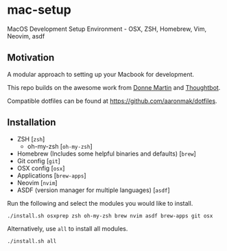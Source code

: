 # mac-setup

MacOS Development Setup Environment - OSX, ZSH, Homebrew, Vim, Neovim, asdf

## Motivation

A modular approach to setting up your Macbook for development.

This repo builds on the awesome work from [Donne Martin](https://github.com/donnemartin) and [Thoughtbot](https://github.com/thoughtbot/).

Compatible dotfiles can be found at https://github.com/aaronmak/dotfiles.

## Installation

* ZSH [`zsh`]
  * oh-my-zsh [`oh-my-zsh`]
* Homebrew (Includes some helpful binaries and defaults) [`brew`]
* Git config [`git`]
* OSX config [`osx`]
* Applications [`brew-apps`]
* Neovim [`nvim`]
* ASDF (version manager for multiple languages) [`asdf`]

Run the following and select the modules you would like to install.

```shell
./install.sh osxprep zsh oh-my-zsh brew nvim asdf brew-apps git osx
```

Alternatively, use `all` to install all modules.

```shell
./install.sh all
```
